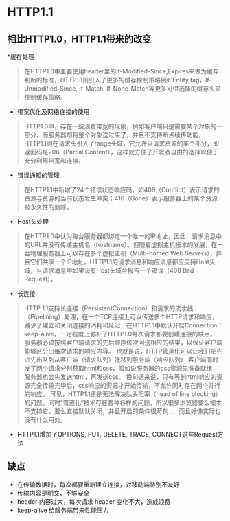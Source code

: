# HTTP1.1

## 相比HTTP1.0，HTTP1.1带来的改变
*缓存处理
> 在HTTP1.0中主要使用header里的If-Modified-Since,Expires来做为缓存判断的标准，HTTP1.1则引入了更多的缓存控制策略例如Entity tag，If-Unmodified-Since, If-Match, If-None-Match等更多可供选择的缓存头来控制缓存策略。

* 带宽优化及网络连接的使用
> HTTP1.0中，存在一些浪费带宽的现象，例如客户端只是需要某个对象的一部分，而服务器却将整个对象送过来了，并且不支持断点续传功能，HTTP1.1则在请求头引入了range头域，它允许只请求资源的某个部分，即返回码是206（Partial Content），这样就方便了开发者自由的选择以便于充分利用带宽和连接。

* 错误通知的管理
> 在HTTP1.1中新增了24个错误状态响应码，如409（Conflict）表示请求的资源与资源的当前状态发生冲突；410（Gone）表示服务器上的某个资源被永久性的删除。

* Host头处理
> 在HTTP1.0中认为每台服务器都绑定一个唯一的IP地址，因此，请求消息中的URL并没有传递主机名（hostname）。但随着虚拟主机技术的发展，在一台物理服务器上可以存在多个虚拟主机（Multi-homed Web Servers），并且它们共享一个IP地址。HTTP1.1的请求消息和响应消息都应支持Host头域，且请求消息中如果没有Host头域会报告一个错误（400 Bad Request）。

* 长连接
> HTTP 1.1支持长连接（PersistentConnection）和请求的流水线（Pipelining）处理，在一个TCP连接上可以传送多个HTTP请求和响应，减少了建立和关闭连接的消耗和延迟，在HTTP1.1中默认开启Connection： keep-alive，一定程度上弥补了HTTP1.0每次请求都要创建连接的缺点。
服务器必须按照客户端请求的先后顺序依次回送相应的结果，以保证客户端能够区分出每次请求的响应内容。
也就是说，HTTP管道化可以让我们把先进先出队列从客户端（请求队列）迁移到服务端（响应队列）
客户端同时发了两个请求分别获取html和css，假如说服务器的css资源先准备就绪，服务器也会先发送html，再发送css。
换句话来说，只有等到html响应的资源完全传输完毕后，css响应的资源才开始传输，不允许同时存在两个并行的响应。
可见，HTTP1.1还是无法解决队头阻塞（head of line blocking）的问题。同时“管道化”技术存在各种各样的问题，所以很多浏览器要么根本不支持它，要么直接默认关闭，并且开启的条件很苛刻……而且好像实际也没有什么用处。
* HTTP1.1增加了OPTIONS, PUT, DELETE, TRACE, CONNECT这些Request方法
## 缺点
* 在传输数据时，每次都要重新建立连接，对移动端特别不友好
* 传输内容是明文，不够安全
* header 内容过大，每次请求 header 变化不大，造成浪费
* keep-alive 给服务端带来性能压力

